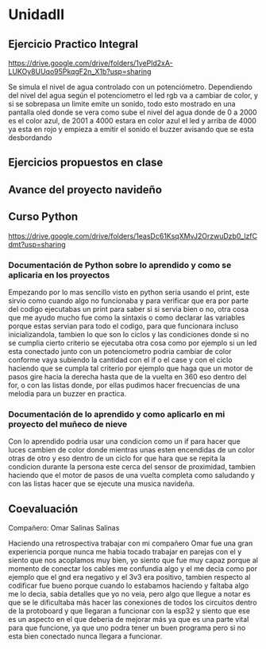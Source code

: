 # UnidadII

## Ejercicio Practico Integral

https://drive.google.com/drive/folders/1yePld2xA-LUKOy8UUqo95PkqgF2n_X1b?usp=sharing

Se simula el nivel de agua controlado con un potenciómetro. Dependiendo del nivel del agua según el potenciometro el led rgb va a cambiar de color, y si se sobrepasa un limite emite un sonido, todo esto mostrado en una pantalla oled donde se vera como sube el nivel del agua donde de 0 a 2000 es el color azul, de 2001 a 4000 estara en color azul el led y arriba de 4000 ya esta en rojo y empieza a emitir el sonido el buzzer avisando que se esta desbordando

## Ejercicios propuestos en clase


## Avance del proyecto navideño

## Curso Python
https://drive.google.com/drive/folders/1easDc61KsqXMvJ2OrzwuDzb0_lzfCdmt?usp=sharing

### Documentación de Python sobre lo aprendido y como se aplicaria en los proyectos
Empezando por lo mas sencillo visto en python seria usando el print, este sirvio como cuando algo no funcionaba y para verificar que era por parte del codigo ejecutabas un print para saber si si servia bien o no, otra cosa que me ayudo mucho fue como la sintaxis o como declarar las variables porque estas servian para todo el codigo, para que funcionara incluso inicializandola, tambien lo que son lo ciclos y las condiciones donde si no se cumplia cierto criterio se ejecutaba otra cosa como por ejemplo si un led esta conectado junto con un potenciometro podria cambiar de color conforme vaya subiendo la cantidad con el if o el case y con el ciclo haciendo que se cumpla tal criterio por ejemplo que haga que un motor de pasos gire hacia la derecha hasta que de la vuelta en 360 eso dentro del for, o con las listas donde, por ellas pudimos hacer frecuencias de una melodia para un buzzer en practica.

### Documentación de lo aprendido y como aplicarlo en mi proyecto del muñeco de nieve
Con lo aprendido podria usar una condicion como un if para hacer que luces cambien de color donde mientras unas esten encendidas de un color otras de otro y eso dentro de un ciclo for que hara que se repita la condicion durante la persona este cerca del sensor de proximidad, tambien haciendo que el motor de pasos de una vuelta completa como saludando y con las listas hacer que se ejecute una musica navideña.

## Coevaluación
Compañero: Omar Salinas Salinas

Haciendo una retrospectiva trabajar con mi compañero Omar fue una gran experiencia porque nunca me habia tocado trabajar en parejas con el y siento que nos acoplamos muy bien, yo siento que fue muy capaz porque al momento de conectar los cables me confundia algo y el me decia como por ejemplo que el gnd era negativo y el 3v3 era positivo, tambien respecto al codificar fue bueno porque cuando lo estabamos haciendo y faltaba algo me lo decia, sabia detalles que yo no veia, pero algo que llegue a notar es que se le dificultaba más hacer las conexiones de todos los circuitos dentro de la protoboard y que llegaran a funcionar con la esp32 y siento que ese es un aspecto en el que deberia de mejorar más ya que es una parte vital para que funcione, ya que uno podra tener un buen programa pero si no esta bien conectado nunca llegara a funcionar.

